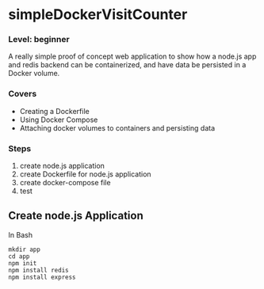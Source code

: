 # simpleDockerVisitCounter
### Level: beginner
A really simple proof of concept web application to show how a node.js app and redis backend can be containerized, and have data be persisted in a Docker volume.

### Covers
  * Creating a Dockerfile
  * Using Docker Compose
  * Attaching docker volumes to containers and persisting data

### Steps
  1. create node.js application
  1. create Dockerfile for node.js application
  1. create docker-compose file
  1. test
  
## Create node.js Application

In Bash
```
mkdir app
cd app
npm init
npm install redis
npm install express
```


